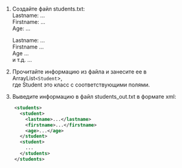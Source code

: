 1. Создайте файл students.txt:  
   Lastname: ...  
   Firstname: ...  
   Age: ...  
   
   Lastname: ...  
   Firstname ...  
   Age ...  
   и т.д. ...  

2. Прочитайте информацию из файла и занесите ее в ArrayList``<Student``>,  
   где Student это класс с соответствующими полями.

3. Выведите информацию в файл students_out.txt в формате xml:
```xml
    <students>
      <student>
        <lastname>...</lastname>
        <firstname>...</firstname>
        <age>...</age>
      </student>
      <student>
        ...
      </students>
    </students>
```
